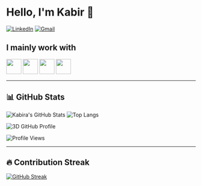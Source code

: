 # Hello, I'm Kabir 👋

[![LinkedIn](https://img.shields.io/badge/LinkedIn-blue?logo=linkedin&style=flat-square)](https://linkedin.com/in/kabirkhanuja)
[![Gmail](https://img.shields.io/badge/Gmail-red?logo=gmail&style=flat-square)](mailto:kabirkhanuja@email.com)

## I mainly work with
<p align="left">
  <img src="https://cdn.jsdelivr.net/gh/devicons/devicon/icons/java/java-original.svg" width="40" />
  <img src="https://cdn.jsdelivr.net/gh/devicons/devicon/icons/python/python-original.svg" width="40" />
  <img src="https://cdn.jsdelivr.net/gh/devicons/devicon/icons/react/react-original.svg" width="40" />
  <img src="https://cdn.jsdelivr.net/gh/devicons/devicon/icons/nodejs/nodejs-original.svg" width="40" />
  <!-- Add more -->
</p>

---

## 📊 GitHub Stats

![Kabira's GitHub Stats](https://github-readme-stats.vercel.app/api?username=KabirKhanuja&show_icons=true&theme=dark&count_private=true)
![Top Langs](https://github-readme-stats.vercel.app/api/top-langs/?username=KabirKhanuja&layout=compact&theme=dark)

<!-- 3D contribution graph -->
![3D GitHub Profile](https://github.com/KabirKhanuja/your-username/blob/main/assets/github-contribution-grid.gif)

<!-- Profile View Counter -->
![Profile Views](https://komarev.com/ghpvc/?username=KabirKhanuja&style=flat-square)

---

## 🔥 Contribution Streak

[![GitHub Streak](https://github-readme-streak-stats.herokuapp.com/?user=KabirKhanuja&theme=dark)](https://git.io/streak-stats)

